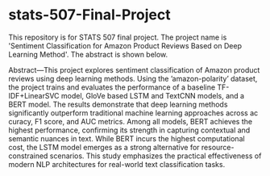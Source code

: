 # stats-507-Final-Project
This repository is for STATS 507 final project. The project name is 'Sentiment Classification for Amazon Product Reviews Based on Deep Learning Method'. The abstract is shown below.

Abstract—This project explores sentiment classification of
 Amazon product reviews using deep learning methods. Using the
 ’amazon-polarity’ dataset, the project trains and evaluates the
 performance of a baseline TF-IDF+LinearSVC model, GloVe
based LSTM and TextCNN models, and a BERT model. The
 results demonstrate that deep learning methods significantly
 outperform traditional machine learning approaches across ac
curacy, F1 score, and AUC metrics. Among all models, BERT
 achieves the highest performance, confirming its strength in
 capturing contextual and semantic nuances in text. While BERT
 incurs the highest computational cost, the LSTM model emerges
 as a strong alternative for resource-constrained scenarios. This
 study emphasizes the practical effectiveness of modern NLP
 architectures for real-world text classification tasks.
